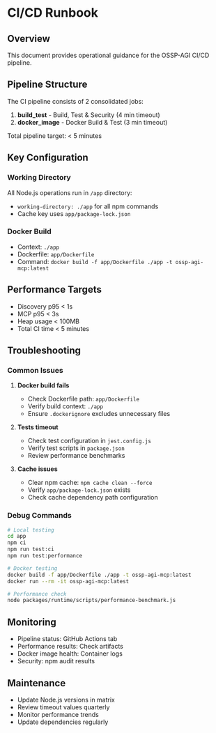 # CI/CD Runbook

## Overview

This document provides operational guidance for the OSSP-AGI CI/CD pipeline.

## Pipeline Structure

The CI pipeline consists of 2 consolidated jobs:

1. **build_test** - Build, Test & Security (4 min timeout)
2. **docker_image** - Docker Build & Test (3 min timeout)

Total pipeline target: < 5 minutes

## Key Configuration

### Working Directory
All Node.js operations run in `/app` directory:
- `working-directory: ./app` for all npm commands
- Cache key uses `app/package-lock.json`

### Docker Build
- Context: `./app`
- Dockerfile: `app/Dockerfile`
- Command: `docker build -f app/Dockerfile ./app -t ossp-agi-mcp:latest`

## Performance Targets

- Discovery p95 < 1s
- MCP p95 < 3s
- Heap usage < 100MB
- Total CI time < 5 minutes

## Troubleshooting

### Common Issues

1. **Docker build fails**
   - Check Dockerfile path: `app/Dockerfile`
   - Verify build context: `./app`
   - Ensure `.dockerignore` excludes unnecessary files

2. **Tests timeout**
   - Check test configuration in `jest.config.js`
   - Verify test scripts in `package.json`
   - Review performance benchmarks

3. **Cache issues**
   - Clear npm cache: `npm cache clean --force`
   - Verify `app/package-lock.json` exists
   - Check cache dependency path configuration

### Debug Commands

```bash
# Local testing
cd app
npm ci
npm run test:ci
npm run test:performance

# Docker testing
docker build -f app/Dockerfile ./app -t ossp-agi-mcp:latest
docker run --rm -it ossp-agi-mcp:latest

# Performance check
node packages/runtime/scripts/performance-benchmark.js
```

## Monitoring

- Pipeline status: GitHub Actions tab
- Performance results: Check artifacts
- Docker image health: Container logs
- Security: npm audit results

## Maintenance

- Update Node.js versions in matrix
- Review timeout values quarterly
- Monitor performance trends
- Update dependencies regularly
